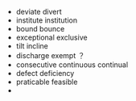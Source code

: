 - deviate divert
- institute institution
- bound bounce
- exceptional exclusive
- tilt incline
- discharge exempt ？
- consecutive continuous continual
- defect deficiency
- praticable feasible
- 